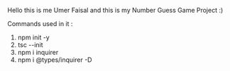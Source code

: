 Hello this is me Umer Faisal and this is my Number Guess Game Project :)

Commands used in it :

1. npm init -y
2. tsc --init
3. npm i inquirer
4. npm i @types/inquirer -D
